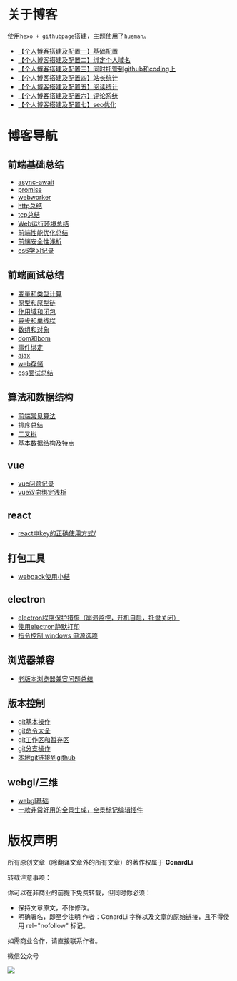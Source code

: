 # 关于博客

使用```hexo + githubpage```搭建，主题使用了```hueman```。

- [【个人博客搭建及配置一】基础配置](https://www.lisq.xyz/2018/01/01/%E3%80%90%E4%B8%AA%E4%BA%BA%E5%8D%9A%E5%AE%A2%E6%90%AD%E5%BB%BA%E5%8F%8A%E9%85%8D%E7%BD%AE%E4%B8%80%E3%80%91%E5%9F%BA%E7%A1%80%E9%85%8D%E7%BD%AE/)
- [【个人博客搭建及配置二】绑定个人域名](https://www.lisq.xyz/2018/01/01/%E3%80%90%E4%B8%AA%E4%BA%BA%E5%8D%9A%E5%AE%A2%E6%90%AD%E5%BB%BA%E5%8F%8A%E9%85%8D%E7%BD%AE%E4%BA%8C%E3%80%91%E7%BB%91%E5%AE%9A%E4%B8%AA%E4%BA%BA%E5%9F%9F%E5%90%8D/)
- [【个人博客搭建及配置三】同时托管到github和coding上](https://www.lisq.xyz/2018/01/02/%E3%80%90%E4%B8%AA%E4%BA%BA%E5%8D%9A%E5%AE%A2%E6%90%AD%E5%BB%BA%E5%8F%8A%E9%85%8D%E7%BD%AE%E4%B8%89%E3%80%91%E5%90%8C%E6%97%B6%E6%89%98%E7%AE%A1%E5%88%B0github%E5%92%8Ccoding%E4%B8%8A/)
- [【个人博客搭建及配置四】站长统计](https://www.lisq.xyz/2018/01/02/%E3%80%90%E4%B8%AA%E4%BA%BA%E5%8D%9A%E5%AE%A2%E6%90%AD%E5%BB%BA%E5%8F%8A%E9%85%8D%E7%BD%AE%E5%9B%9B%E3%80%91%E7%AB%99%E9%95%BF%E7%BB%9F%E8%AE%A1/)
- [【个人博客搭建及配置五】阅读统计](https://www.lisq.xyz/2018/01/02/%E3%80%90%E4%B8%AA%E4%BA%BA%E5%8D%9A%E5%AE%A2%E6%90%AD%E5%BB%BA%E5%8F%8A%E9%85%8D%E7%BD%AE%E4%BA%94%E3%80%91%E9%98%85%E8%AF%BB%E7%BB%9F%E8%AE%A1/)
- [【个人博客搭建及配置六】评论系统](https://www.lisq.xyz/2018/01/02/%E3%80%90%E4%B8%AA%E4%BA%BA%E5%8D%9A%E5%AE%A2%E6%90%AD%E5%BB%BA%E5%8F%8A%E9%85%8D%E7%BD%AE%E5%85%AD%E3%80%91%E8%AF%84%E8%AE%BA%E7%B3%BB%E7%BB%9F/)
- [【个人博客搭建及配置七】seo优化](https://www.lisq.xyz/2018/01/05/%E3%80%90%E4%B8%AA%E4%BA%BA%E5%8D%9A%E5%AE%A2%E6%90%AD%E5%BB%BA%E5%8F%8A%E9%85%8D%E7%BD%AE%E4%B8%83%E3%80%91seo%E4%BC%98%E5%8C%96/)

# 博客导航

## 前端基础总结

- [async-await](https://www.lisq.xyz/2018/02/06/async-await/)
- [promise](https://www.lisq.xyz/2018/01/29/promise/)
- [webworker](https://www.lisq.xyz/2018/02/07/webworker/)
- [http总结](https://www.lisq.xyz/2018/12/07/http%E6%80%BB%E7%BB%93/)
- [tcp总结](https://www.lisq.xyz/2018/12/08/TCP%E6%80%BB%E7%BB%93/) 
- [Web运行环境总结](https://www.lisq.xyz/2018/12/22/Web%E8%BF%90%E8%A1%8C%E7%8E%AF%E5%A2%83/)
- [前端性能优化总结](https://www.lisq.xyz/2018/12/28/%E5%89%8D%E7%AB%AF%E6%80%A7%E8%83%BD%E4%BC%98%E5%8C%96%E6%80%BB%E7%BB%93/)
- [前端安全性浅析](https://www.lisq.xyz/2018/12/30/%E5%89%8D%E7%AB%AF%E5%AE%89%E5%85%A8%E6%80%A7%E6%B5%85%E6%9E%90/)
- [es6学习记录](https://www.lisq.xyz/2019/01/01/es6%E5%AD%A6%E4%B9%A0%E8%AE%B0%E5%BD%95/)

## 前端面试总结

- [变量和类型计算](https://www.lisq.xyz/2017/12/27/%E5%89%8D%E7%AB%AF%E9%9D%A2%E8%AF%95-%E5%8F%98%E9%87%8F%E5%92%8C%E7%B1%BB%E5%9E%8B%E8%AE%A1%E7%AE%97/)
- [原型和原型链](https://www.lisq.xyz/2018/11/08/%E3%80%90%E5%89%8D%E7%AB%AF%E9%9D%A2%E8%AF%95%E3%80%91%E5%8E%9F%E5%9E%8B%E5%92%8C%E5%8E%9F%E5%9E%8B%E9%93%BE/)
- [作用域和闭包](https://www.lisq.xyz/2018/01/20/%E3%80%90%E5%89%8D%E7%AB%AF%E9%9D%A2%E8%AF%95%E3%80%91%E4%BD%9C%E7%94%A8%E5%9F%9F%E5%92%8C%E9%97%AD%E5%8C%85/)
- [异步和单线程](https://www.lisq.xyz/2018/01/22/%E3%80%90%E5%89%8D%E7%AB%AF%E9%9D%A2%E8%AF%95%E3%80%91%E5%BC%82%E6%AD%A5%E5%92%8C%E5%8D%95%E7%BA%BF%E7%A8%8B/)
- [数组和对象](https://www.lisq.xyz/2018/02/26/%E3%80%90%E5%89%8D%E7%AB%AF%E9%9D%A2%E8%AF%95%E3%80%91%E6%95%B0%E7%BB%84%E5%92%8C%E5%AF%B9%E8%B1%A1/)
- [dom和bom](https://www.lisq.xyz/2018/03/02/%E3%80%90%E5%89%8D%E7%AB%AF%E9%9D%A2%E8%AF%95%E3%80%91dom%E5%92%8Cbom)
- [事件绑定](https://www.lisq.xyz/2018/03/14/%E3%80%90%E5%89%8D%E7%AB%AF%E9%9D%A2%E8%AF%95%E3%80%91%E4%BA%8B%E4%BB%B6%E7%BB%91%E5%AE%9A/)
- [ajax](https://www.lisq.xyz/2018/03/18/%E3%80%90%E5%89%8D%E7%AB%AF%E9%9D%A2%E8%AF%95%E3%80%91ajax/)
- [web存储](https://www.lisq.xyz/2018/03/20/%E3%80%90%E5%89%8D%E7%AB%AF%E9%9D%A2%E8%AF%95%E3%80%91web%E5%AD%98%E5%82%A8/)
- [css面试总结](https://www.lisq.xyz/2019/01/04/css%E9%9D%A2%E8%AF%95%E9%A2%98%E6%80%BB%E7%BB%93/)


## 算法和数据结构

- [前端常见算法](https://www.lisq.xyz/2017/11/09/%E5%89%8D%E7%AB%AF%E5%B8%B8%E8%A7%81%E7%AE%97%E6%B3%95/)
- [排序总结](https://www.lisq.xyz/2017/11/05/%E6%8E%92%E5%BA%8F%E6%80%BB%E7%BB%93/)
- [二叉树](https://www.lisq.xyz/2017/11/03/%E4%BA%8C%E5%8F%89%E6%A0%91/)
- [基本数据结构及特点](https://www.lisq.xyz/2017/11/02/%E5%9F%BA%E6%9C%AC%E6%95%B0%E6%8D%AE%E7%BB%93%E6%9E%84%E5%8F%8A%E7%89%B9%E7%82%B9/)

## vue
- [vue问题记录](https://www.lisq.xyz/2017/12/24/vue%E9%97%AE%E9%A2%98%E8%AE%B0%E5%BD%95/)
- [vue双向绑定浅析](https://www.lisq.xyz/2017/12/02/vue%E5%8F%8C%E5%90%91%E7%BB%91%E5%AE%9A%E6%B5%85%E6%9E%90/)

## react
- [react中key的正确使用方式/](https://www.lisq.xyz/2018/11/27/react%E4%B8%ADkey%E7%9A%84%E6%AD%A3%E7%A1%AE%E4%BD%BF%E7%94%A8%E6%96%B9%E5%BC%8F/)

## 打包工具

- [webpack使用小结](https://www.lisq.xyz/2017/12/06/webpack%E5%B0%8F%E7%BB%93/)

## electron

- [electron程序保护措施（崩溃监控，开机自启，托盘关闭）](https://www.lisq.xyz/2018/11/07/electron%E7%A8%8B%E5%BA%8F%E4%BF%9D%E6%8A%A4%E6%8E%AA%E6%96%BD%EF%BC%88%E5%B4%A9%E6%BA%83%E7%9B%91%E6%8E%A7%EF%BC%8C%E5%BC%80%E6%9C%BA%E8%87%AA%E5%90%AF%EF%BC%8C%E6%89%98%E7%9B%98%E5%85%B3%E9%97%AD%EF%BC%89/)
- [使用electron静默打印](https://www.lisq.xyz/2018/11/01/%E4%BD%BF%E7%94%A8electron%E9%9D%99%E9%BB%98%E6%89%93%E5%8D%B0/)
- [指令控制 windows 电源选项](https://www.lisq.xyz/2018/12/17/%E6%8C%87%E4%BB%A4%E6%8E%A7%E5%88%B6-windows-%E7%94%B5%E6%BA%90%E9%80%89%E9%A1%B9/)



## 浏览器兼容

- [老版本浏览器兼容问题总结](https://www.lisq.xyz/2017/10/28/%E8%80%81%E7%89%88%E6%9C%AC%E6%B5%8F%E8%A7%88%E5%99%A8%E5%85%BC%E5%AE%B9%E9%97%AE%E9%A2%98%E6%80%BB%E7%BB%93/)

## 版本控制

- [git基本操作](https://www.lisq.xyz/2018/09/08/git%E5%9F%BA%E6%9C%AC%E6%93%8D%E4%BD%9C/)
- [git命令大全](https://www.lisq.xyz/2018/09/08/git%E5%91%BD%E4%BB%A4%E5%A4%A7%E5%85%A8/)
- [git工作区和暂存区](https://www.lisq.xyz/2018/09/08/git%E5%B7%A5%E4%BD%9C%E5%8C%BA%E5%92%8C%E6%9A%82%E5%AD%98%E5%8C%BA/)
- [git分支操作](https://www.lisq.xyz/2017/10/21/git%E5%88%86%E6%94%AF%E6%93%8D%E4%BD%9C/)
- [本地git链接到github](https://www.lisq.xyz/2017/09/20/%E6%9C%AC%E5%9C%B0git%E9%93%BE%E6%8E%A5%E5%88%B0github/)


## webgl/三维

- [webgl基础](https://www.lisq.xyz/2017/07/09/webgl%E5%9F%BA%E7%A1%80/)
- [一款非常好用的全景生成，全景标记编辑插件](https://www.lisq.xyz/2017/08/24/%E4%B8%80%E6%AC%BE%E9%9D%9E%E5%B8%B8%E5%A5%BD%E7%94%A8%E7%9A%84%E5%85%A8%E6%99%AF%E7%94%9F%E6%88%90%EF%BC%8C%E5%85%A8%E6%99%AF%E6%A0%87%E8%AE%B0%E7%BC%96%E8%BE%91%E6%8F%92%E4%BB%B6/)



# 版权声明

所有原创文章（除翻译文章外的所有文章）的著作权属于 **ConardLi**

转载注意事项：

你可以在非商业的前提下免费转载，但同时你必须：

- 保持文章原文，不作修改。
- 明确署名，即至少注明 作者：ConardLi 字样以及文章的原始链接，且不得使用 rel="nofollow" 标记。

如需商业合作，请直接联系作者。

微信公众号

![](http://ww1.sinaimg.cn/large/005PubN1ly1fyowrg2hsxj30by0by753.jpg)